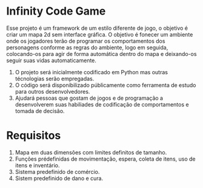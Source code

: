 # Infinity Code Game
Esse projeto é um framework de um estilo diferente de jogo, o objetivo é criar um mapa 2d sem interface gráfica. O objetivo é fonecer um ambiente onde os jogadores terão de programar os comportamentos dos personagens conforme as regras do ambiente, logo em seguida, colocando-os para agir de forma automática dentro do mapa e deixando-os seguir suas vidas automaticamente.

1. O projeto será inicialmente codificado em Python mas outras técnologias serão empregadas.
1. O código será disponibilizado públicamente como ferramenta de estudo para outros desenvolvedores.
1. Ajudará pessoas que gostam de jogos e de programação a desenvolverem suas habiliades de codificação de comportamentos e tomada de decisão.

# Requisitos

1. Mapa em duas dimensões com limites definitos de tamanho.
1. Funções prédefinidas de movimentação, espera, coleta de itens, uso de itens e inventário.
1. Sistema predefinido de comércio.
1. Sistem predefinido de dano e cura.